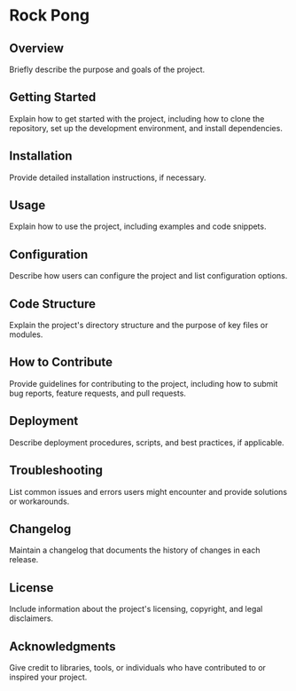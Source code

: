 # Rock Pong

## Overview
Briefly describe the purpose and goals of the project.

## Getting Started
Explain how to get started with the project, including how to clone the repository, set up the development environment, and install dependencies.

## Installation
Provide detailed installation instructions, if necessary.

## Usage
Explain how to use the project, including examples and code snippets.

## Configuration
Describe how users can configure the project and list configuration options.

## Code Structure
Explain the project's directory structure and the purpose of key files or modules.

## How to Contribute
Provide guidelines for contributing to the project, including how to submit bug reports, feature requests, and pull requests.

## Deployment
Describe deployment procedures, scripts, and best practices, if applicable.

## Troubleshooting
List common issues and errors users might encounter and provide solutions or workarounds.

## Changelog
Maintain a changelog that documents the history of changes in each release.

## License
Include information about the project's licensing, copyright, and legal disclaimers.

## Acknowledgments
Give credit to libraries, tools, or individuals who have contributed to or inspired your project.
